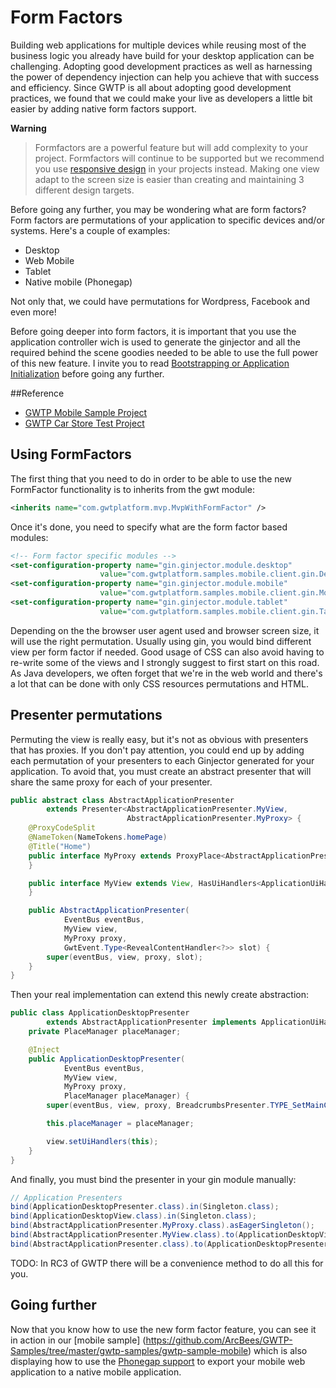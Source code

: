 # Form Factors
Building web applications for multiple devices while reusing most of the business logic you already have build for your desktop application can be challenging. Adopting good development practices as well as harnessing the power of dependency injection can help you achieve that with success and efficiency. Since GWTP is all about adopting good development practices, we found that we could make your live as developers a little bit easier by adding native form factors support.

**Warning**
> Formfactors are a powerful feature but will add complexity to your project. Formfactors will continue to be supported but we recommend you use [responsive design](http://en.wikipedia.org/wiki/Responsive_web_design) in your projects instead.  Making one view adapt to the screen size is easier than creating and maintaining 3 different design targets.

Before going any further, you may be wondering what are form factors? Form factors are permutations of your application to specific devices and/or systems. Here's a couple of examples:
* Desktop
* Web Mobile
* Tablet
* Native mobile (Phonegap)

Not only that, we could have permutations for Wordpress, Facebook and even more!

Before going deeper into form factors, it is important that you use the application controller wich is used to
generate the ginjector and all the required behind the scene goodies needed to be able to use the full power of this
new feature. I invite you to read [Bootstrapping or Application Initialization][bs] before going any further.

##Reference
* [GWTP Mobile Sample Project](https://github.com/ArcBees/GWTP-Samples/tree/master/gwtp-samples/gwtp-sample-mobile)
* [GWTP Car Store Test Project](https://github.com/ArcBees/GWTP/tree/master/gwtp-carstore)

## Using FormFactors
The first thing that you need to do in order to be able to use the new FormFactor functionality is to inherits from the gwt module:

```xml
<inherits name="com.gwtplatform.mvp.MvpWithFormFactor" />
```
Once it's done, you need to specify what are the form factor based modules:

```xml
<!-- Form factor specific modules -->
<set-configuration-property name="gin.ginjector.module.desktop"
                    value="com.gwtplatform.samples.mobile.client.gin.DesktopModule" />
<set-configuration-property name="gin.ginjector.module.mobile"
                    value="com.gwtplatform.samples.mobile.client.gin.MobileModule" />
<set-configuration-property name="gin.ginjector.module.tablet"
                    value="com.gwtplatform.samples.mobile.client.gin.TabletModule" />
```
Depending on the the browser user agent used and browser screen size, it will use the right permutation. Usually using gin, you would bind different view per form factor if needed. Good usage of CSS can also avoid having to re-write some of the views and I strongly suggest to first start on this road. As Java developers, we often forget that we're in the web world and there's a lot that can be done with only CSS resources permutations and HTML.

## Presenter permutations
Permuting the view is really easy, but it's not as obvious with presenters that has proxies. If you don't pay attention, you could end up by adding each permutation of your presenters to each Ginjector generated for your application. To avoid that, you must create an abstract presenter that will share the same proxy for each of your presenter.

```java
public abstract class AbstractApplicationPresenter
        extends Presenter<AbstractApplicationPresenter.MyView,
                          AbstractApplicationPresenter.MyProxy> {
    @ProxyCodeSplit
    @NameToken(NameTokens.homePage)
    @Title("Home")
    public interface MyProxy extends ProxyPlace<AbstractApplicationPresenter> {
    }

    public interface MyView extends View, HasUiHandlers<ApplicationUiHandlers> {
    }

    public AbstractApplicationPresenter(
            EventBus eventBus,
            MyView view,
            MyProxy proxy,
            GwtEvent.Type<RevealContentHandler<?>> slot) {
        super(eventBus, view, proxy, slot);
    }
}
```

Then your real implementation can extend this newly create abstraction:

```java
public class ApplicationDesktopPresenter
        extends AbstractApplicationPresenter implements ApplicationUiHandlers {
    private PlaceManager placeManager;

    @Inject
    public ApplicationDesktopPresenter(
            EventBus eventBus,
            MyView view,
            MyProxy proxy,
            PlaceManager placeManager) {
        super(eventBus, view, proxy, BreadcrumbsPresenter.TYPE_SetMainContent);

        this.placeManager = placeManager;

        view.setUiHandlers(this);
    }
}
```

And finally, you must bind the presenter in your gin module manually:

```java
// Application Presenters
bind(ApplicationDesktopPresenter.class).in(Singleton.class);
bind(ApplicationDesktopView.class).in(Singleton.class);
bind(AbstractApplicationPresenter.MyProxy.class).asEagerSingleton();
bind(AbstractApplicationPresenter.MyView.class).to(ApplicationDesktopView.class);
bind(AbstractApplicationPresenter.class).to(ApplicationDesktopPresenter.class);
```
TODO: In RC3 of GWTP there will be a convenience method to do all this for you.

## Going further
Now that you know how to use the new form factor feature, you can see it in action in our [mobile sample]
(https://github.com/ArcBees/GWTP-Samples/tree/master/gwtp-samples/gwtp-sample-mobile) which is also displaying how to
 use the [Phonegap support][ps] to export your mobile web application to a native mobile application.

[bs]: gwtp/basicfeatures/Bootstrapping-or-Application-Initialization.html "Bootstrapping or Application Initialization"
[ps]: gwtp/advancedfeatures/Phonegap-support.html
